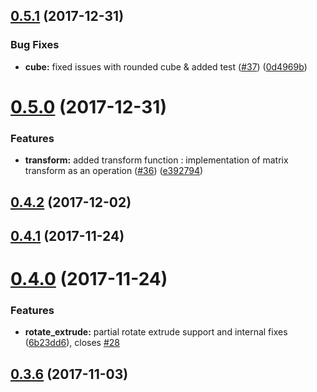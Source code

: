 <a name="0.5.1"></a>
## [0.5.1](https://github.com/jscad/scad-api/compare/v0.5.0...v0.5.1) (2017-12-31)


### Bug Fixes

* **cube:** fixed issues with rounded cube & added test ([#37](https://github.com/jscad/scad-api/issues/37)) ([0d4969b](https://github.com/jscad/scad-api/commit/0d4969b))



<a name="0.5.0"></a>
# [0.5.0](https://github.com/jscad/scad-api/compare/v0.4.2...v0.5.0) (2017-12-31)


### Features

* **transform:** added transform function : implementation of matrix transform as an operation ([#36](https://github.com/jscad/scad-api/issues/36)) ([e392794](https://github.com/jscad/scad-api/commit/e392794))



<a name="0.4.2"></a>
## [0.4.2](https://github.com/jscad/scad-api/compare/v0.4.1...v0.4.2) (2017-12-02)



<a name="0.4.1"></a>
## [0.4.1](https://github.com/jscad/scad-api/compare/v0.4.0...v0.4.1) (2017-11-24)



<a name="0.4.0"></a>
# [0.4.0](https://github.com/jscad/scad-api/compare/v0.3.6...v0.4.0) (2017-11-24)


### Features

* **rotate_extrude:** partial rotate extrude support and internal fixes ([6b23dd6](https://github.com/jscad/scad-api/commit/6b23dd6)), closes [#28](https://github.com/jscad/scad-api/issues/28)



<a name="0.3.6"></a>
## [0.3.6](https://github.com/jscad/scad-api/compare/v0.3.5...v0.3.6) (2017-11-03)



